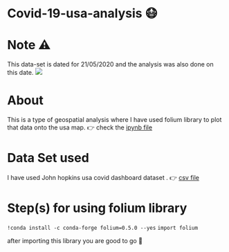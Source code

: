 # Covid-19-usa-analysis  :mask:
# Note :warning:
This data-set is dated for 21/05/2020 and the analysis was also done on this date.
![](https://media.giphy.com/media/YPbrUhP9Ryhgi2psz3/giphy.gif)

# About
This is a type of geospatial analysis where I have used folium library to plot that data onto the usa map.
:point_right: check the [ipynb file](https://github.com/herkura/Covid--19-usa-analyses/blob/master/covid_geo_analyses.ipynb)

# Data Set used
I have used John hopkins usa covid dashboard dataset . :point_right: [csv file](https://github.com/herkura/Covid--19-usa-analyses/blob/master/johns-hopkins-covid-19-daily-dashboard-cases.csv)
# Step(s) for using folium library
`!conda install -c conda-forge folium=0.5.0 --yes`
`import folium`

 after importing this library you are good to go :rocket:

